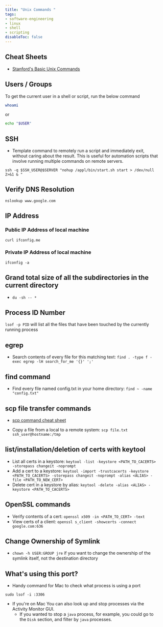 ```yaml
---
title: "Unix Commands "
tags:
- software-engineering
- linux
- shell
- scripting
disableToc: false
---
```


## Cheat Sheets
- [Stanford's Basic Unix Commands](http://mally.stanford.edu/~sr/computing/basic-unix.html)

## Users / Groups
To get the current user in a shell or script, run the below command
```bash
whoami
```
or
```bash
echo "$USER"
```
## SSH
- Template command to remotely run a script and immediately exit, without caring about the result. This is useful for automation scripts that involve running multiple commands on remote servers.
```
ssh -q $SSH_USER@$SERVER "nohup /appl/bin/start.sh start > /dev/null 2>&1 & "
```

## Verify DNS Resolution
```shell
nslookup www.google.com
```

## IP Address
### Public IP Address of local machine 
```shell
curl ifconfig.me
```

### Private IP Address of local machine
```shell
ifconfig -a
```

## Grand total size of all the subdirectories in the current directory
- `du -sh -- *`

## Process ID Number
`lsof -p PID` will list all the files that have been touched by the currently running process

## egrep
- Search contents of every file for this matching text:
`find . -type f -exec egrep -lH search_for_me '{}' ';'`

## find command
- Find every file named config.txt in your home directory:
`find ~ -name "config.txt"`

## scp file transfer commands
- [scp command cheat sheet](https://linuxize.com/post/how-to-use-scp-command-to-securely-transfer-files/)
* Copy a file from a local to a remote system:
`scp file.txt ssh_user@hostname:/tmp`

## list/installation/deletion of certs with keytool
- List all certs in a keystore: `keytool -list -keystore <PATH_TO_CACERTS> -storepass changeit -noprompt`
- Add a cert to a keystore: `keytool -import -trustcacerts -keystore <PATH_TO_CACERTS> -storepass changeit -noprompt -alias <ALIAS> -file <PATH_TO_NEW_CERT>`
- Delete cert in a keystore by alias: `keytool -delete -alias <ALIAS> -keystore <PATH_TO_CACERTS>`

## OpenSSL commands
- Verify contents of a cert: `openssl x509 -in <PATH_TO_CERT> -text`
- View certs of a client: `openssl s_client -showcerts -connect google.com:636`

## Change Ownership of Symlink
- `chown -h USER:GROUP jre` if you want to change the ownership of the symlink itself, not the destination directory
 
## What's using this port?
- Handy command for Mac to check what process is using a port 
```
sudo lsof -i :3306
```
- If you're on Mac You can also look up and stop processes via the Activity Monitor GUI.
	- If you wanted to stop a `java` process, for example, you could go to the `Disk` section, and filter by `java` processes.
